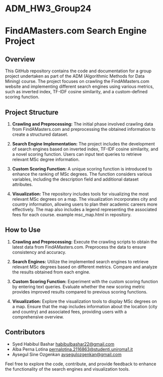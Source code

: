 # ADM_HW3_Group24
# FindAMasters.com Search Engine Project

## Overview
This GitHub repository contains the code and documentation for a group project undertaken as part of the ADM (Algorithmic Methods for Data Mining) course. The project focuses on crawling the FindAMasters.com website and implementing different search engines using various metrics, such as inverted index, TF-IDF cosine similarity, and a custom-defined scoring function.

## Project Structure
1. **Crawling and Preprocessing:** The initial phase involved crawling data from FindAMasters.com and preprocessing the obtained information to create a structured dataset.

2. **Search Engine Implementation:** The project includes the development of search engines based on inverted index, TF-IDF cosine similarity, and a novel scoring function. Users can input text queries to retrieve relevant MSc degree information.

3. **Custom Scoring Function:** A unique scoring function is introduced to enhance the ranking of MSc degrees. The function considers various variables, including the description field and additional dataset attributes.

4. **Visualization:** The repository includes tools for visualizing the most relevant MSc degrees on a map. The visualization incorporates city and country information, allowing users to plan their academic careers more effectively. The map also includes a legend representing the associated fees for each course. example msc_map.html in repository.

## How to Use
1. **Crawling and Preprocessing:** Execute the crawling scripts to obtain the latest data from FindAMasters.com. Preprocess the data to ensure consistency and accuracy.

2. **Search Engines:** Utilize the implemented search engines to retrieve relevant MSc degrees based on different metrics. Compare and analyze the results obtained from each engine.

3. **Custom Scoring Function:** Experiment with the custom scoring function by entering text queries. Evaluate whether the new scoring metric provides improved results compared to previous scoring functions.

4. **Visualization:** Explore the visualization tools to display MSc degrees on a map. Ensure that the map includes information about the location (city and country) and associated fees, providing users with a comprehensive overview.

## Contributors
- Syed Habibul Bashar     habibulbashar22@gmail.com
- Alba Perna Lotina       pernalotina.2116863@studenti.uniroma1.it
- Aysegul Sine Ozgenkan   aysegulozgenkan@gmail.com



Feel free to explore the code, contribute, and provide feedback to enhance the functionality of the search engines and visualization tools.
